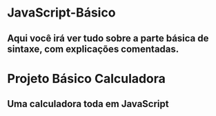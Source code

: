 # JavaScript-Básico

## Aqui você irá ver tudo sobre a parte básica de sintaxe, com explicações comentadas.

# Projeto Básico Calculadora 

## Uma calculadora toda em JavaScript


